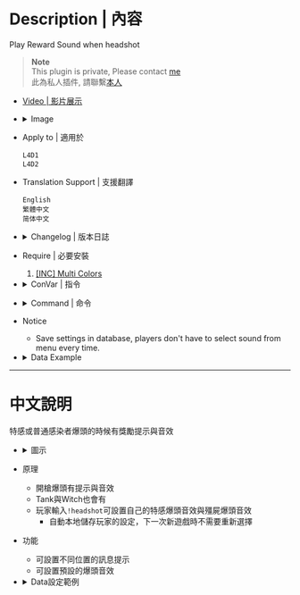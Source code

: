 
# Description | 內容
Play Reward Sound when headshot

> __Note__ <br/>
This plugin is private, Please contact [me](https://github.com/fbef0102/Game-Private_Plugin#私人插件列表-private-plugins-list)<br/>
此為私人插件, 請聯繫[本人](https://github.com/fbef0102/Game-Private_Plugin#私人插件列表-private-plugins-list)

* [Video | 影片展示](https://youtu.be/w-6BEfBey64)

* <details><summary>Image</summary>

	* S.I. headshot text
    <br/>![l4d_headshot_reward_sound_1](image/l4d_headshot_reward_sound_1.jpg)

	* Common infected headshot text
    <br/>![l4d_headshot_reward_sound_2](image/l4d_headshot_reward_sound_2.jpg)

	* Menu select sound
    <br/>![l4d_headshot_reward_sound_3](image/l4d_headshot_reward_sound_3.jpg)
</details>

* Apply to | 適用於
    ```
    L4D1
    L4D2
    ```

* Translation Support | 支援翻譯
	```
	English
	繁體中文
	简体中文
	```

* <details><summary>Changelog | 版本日誌</summary>

    * v1.1 (2023-3-9)
        * Add sound select menu, player can choose S.I headshot sound and C.I. headshot sound personally
        * Add Data Config
        * Translation Support
        * Cookie Save

    * v1.0 (2022-11-27)
	    * Request by Yabi
	    * Initial Release
</details>

* Require | 必要安裝
    1. [[INC] Multi Colors](https://github.com/fbef0102/L4D1_2-Plugins/releases/tag/Multi-Colors)

* <details><summary>ConVar | 指令</summary>

	* cfg/sourcemod/l4d_headshot_reward_sound.cfg
        ```php
        // Common Infected headshot sound file by default (relative to sound/, empty=Disable)
        l4d_headshot_reward_sound_common_file "ui/littlereward.wav"

        // 0=Plugin off, 1=Plugin on.
        l4d_headshot_reward_sound_enable "1"

        // Special Infected headshot sound file by default (relative to sound/, empty=Disable)
        l4d_headshot_reward_sound_infected_file "ui/bigreward.wav"

        // Changes how message displays. (0: Disable, 1:In chat, 2: In Hint Box, 3: In center text)
        l4d_headshot_reward_sound_type "3"
        ```
</details>

* <details><summary>Command | 命令</summary>
    
	* **Open menu for headshot sound personally**
		```php
		sm_headshot
		```
</details>

* Notice
    * Save settings in database, players don't have to select sound from menu every time.

* <details><summary>Data Example</summary>

	* data/l4d_headshot_reward_sound.cfg
		```php
        "SI"
        {
            "num"		"3" // how many names below
            "1"
            {
                "Name"		"Off" //do not modify
                "Path"		"off" //do not modify
            }
            "2"
            {
                "Name"		"Random" //do not modify
                "Path"		"random" //do not modify
            }
            "3"
            {
                "Name"		"beep07" //Name whatevert you want
                "Path"		"ui/beep07.wav" //sound path, relative to sound/
            }
        }
		```
</details>

- - - -
# 中文說明
特感或普通感染者爆頭的時候有獎勵提示與音效

* <details><summary>圖示</summary>

	* 特感爆頭提示
    <br/>![l4d_headshot_reward_sound_1_zho](image/zho/l4d_headshot_reward_sound_1_zho.jpg)

	* 殭屍爆頭提示
    <br/>![l4d_headshot_reward_sound_2_zho](image/zho/l4d_headshot_reward_sound_2_zho.jpg)

	* 玩家自己設置爆頭音效
    <br/>![l4d_headshot_reward_sound_3_zho](image/zho/l4d_headshot_reward_sound_3_zho.jpg)
</details>

* 原理
    * 開槍爆頭有提示與音效
    * Tank與Witch也會有
    * 玩家輸入```!headshot```可設置自己的特感爆頭音效與殭屍爆頭音效
      * 自動本地儲存玩家的設定，下一次新遊戲時不需要重新選擇

* 功能
    * 可設置不同位置的訊息提示
    * 可設置預設的爆頭音效

* <details><summary>Data設定範例</summary>

	* data/l4d_headshot_reward_sound.cfg
		```php
        "SI"
        {
            "num"		"3" // 以下名字數量
            "1"
            {
                "Name"		"Off" //不要修改
                "Path"		"off" //不要修改
            }
            "2"
            {
                "Name"		"Random" //不要修改
                "Path"		"random" //不要修改
            }
            "3"
            {
                "Name"		"beep07" // 名稱自取
                "Path"		"ui/beep07.wav" // 填寫音效檔案路徑，路徑相對於sound/ 資料夾
            }
        }
		```
</details>